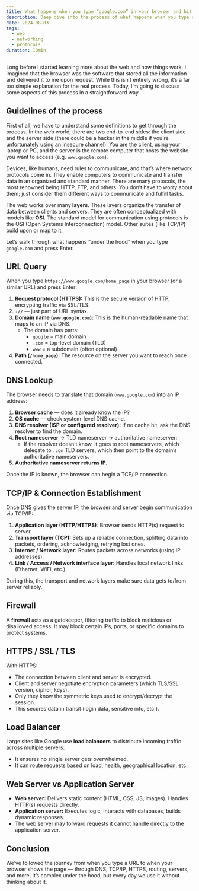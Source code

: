 ```yaml
---
title: What happens when you type “google.com” in your browser and hit Enter?
description: Deep dive into the process of what happens when you type a URL in your browser and press Enter.
date: 2024-08-03
tags:
  - web
  - networking
  - protocols
duration: 10min
---
```


Long before I started learning more about the web and how things work, I imagined that the browser was the software that stored all the information and delivered it to me upon request. While this isn’t entirely wrong, it’s a far too simple explanation for the real process. Today, I’m going to discuss some aspects of this process in a straightforward way.

## Guidelines of the process

First of all, we have to understand some definitions to get through the process. In the web world, there are two end-to-end sides: the client side and the server side (there could be a hacker in the middle if you’re unfortunately using an insecure channel). You are the client, using your laptop or PC, and the server is the remote computer that hosts the website you want to access (e.g. `www.google.com`).

Devices, like humans, need rules to communicate, and that’s where network protocols come in. They enable computers to communicate and transfer data in an organized and standard manner. There are many protocols, the most renowned being HTTP, FTP, and others. You don’t have to worry about them; just consider them different ways to communicate and fulfill tasks.

The web works over many **layers**. These layers organize the transfer of data between clients and servers. They are often conceptualized with models like **OSI**. The standard model for communication using protocols is the OSI (Open Systems Interconnection) model. Other suites (like TCP/IP) build upon or map to it.

Let’s walk through what happens “under the hood” when you type `google.com` and press Enter.

## URL Query

When you type `https://www.google.com/home_page` in your browser (or a similar URL) and press Enter:

1. **Request protocol (HTTPS):** This is the secure version of HTTP, encrypting traffic via SSL/TLS.
2. **`://`** — just part of URL syntax.
3. **Domain name (`www.google.com`):** This is the human-readable name that maps to an IP via DNS.
   - The domain has parts:
     - `google` = main domain
     - `.com` = top-level domain (TLD)
     - `www` = a subdomain (often optional)
4. **Path (`/home_page`):** The resource on the server you want to reach once connected.

## DNS Lookup

The browser needs to translate that domain (`www.google.com`) into an IP address:

1. **Browser cache** — does it already know the IP?
2. **OS cache** — check system-level DNS cache.
3. **DNS resolver (ISP or configured resolver):** If no cache hit, ask the DNS resolver to find the domain.
4. **Root nameserver** → TLD nameserver → authoritative nameserver:
   - If the resolver doesn’t know, it goes to root nameservers, which delegate to `.com` TLD servers, which then point to the domain’s authoritative nameservers.
5. **Authoritative nameserver returns IP.**

Once the IP is known, the browser can begin a TCP/IP connection.

## TCP/IP & Connection Establishment

Once DNS gives the server IP, the browser and server begin communication via TCP/IP:

1. **Application layer (HTTP/HTTPS):** Browser sends HTTP(s) request to server.
2. **Transport layer (TCP):** Sets up a reliable connection, splitting data into packets, ordering, acknowledging, retrying lost ones.
3. **Internet / Network layer:** Routes packets across networks (using IP addresses).
4. **Link / Access / Network interface layer:** Handles local network links (Ethernet, WiFi, etc.).

During this, the transport and network layers make sure data gets to/from server reliably.

## Firewall

A **firewall** acts as a gatekeeper, filtering traffic to block malicious or disallowed access. It may block certain IPs, ports, or specific domains to protect systems.

## HTTPS / SSL / TLS

With HTTPS:

- The connection between client and server is encrypted.
- Client and server negotiate encryption parameters (which TLS/SSL version, cipher, keys).
- Only they know the symmetric keys used to encrypt/decrypt the session.
- This secures data in transit (login data, sensitive info, etc.).

## Load Balancer

Large sites like Google use **load balancers** to distribute incoming traffic across multiple servers:

- It ensures no single server gets overwhelmed.
- It can route requests based on load, health, geographical location, etc.

## Web Server vs Application Server

- **Web server:** Delivers static content (HTML, CSS, JS, images). Handles HTTP(s) requests directly.
- **Application server:** Executes logic, interacts with databases, builds dynamic responses.
- The web server may forward requests it cannot handle directly to the application server.

## Conclusion

We’ve followed the journey from when you type a URL to when your browser shows the page — through DNS, TCP/IP, HTTPS, routing, servers, and more. It’s complex under the hood, but every day we use it without thinking about it.
